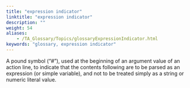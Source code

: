 ```yaml
--- 
title: "expression indicator"
linktitle: "expression indicator"
description: ""
weight: 54
aliases: 
    - /TA_Glossary/Topics/glossaryExpressionIndicator.html
keywords: "glossary, expression indicator"
---
```


A pound symbol \(“\#”\), used at the beginning of an argument value of an action line, to indicate that the contents following are to be parsed as an expression \(or simple variable\), and not to be treated simply as a string or numeric literal value.

